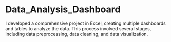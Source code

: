 # Data_Analysis_Dashboard
I developed a comprehensive project in Excel, creating multiple dashboards and tables to analyze the data. This process involved several stages, including data preprocessing, data cleaning, and data visualization.
